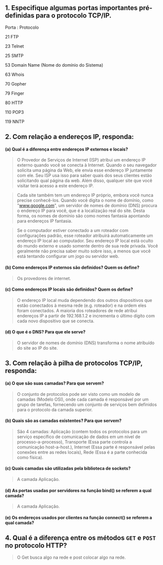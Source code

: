 ## 1. Especifique algumas portas importantes pré-definidas para o protocolo TCP/IP.
Porta : Protocolo

21	FTP

23	Telnet

25	SMTP

53	Domain Name (Nome do domínio do Sistema)

63	Whois

70	Gopher

79	Finger

80	HTTP

110	POP3

119	NNTP


## 2. Com relação a endereços IP, responda:

#### (a) Qual é a diferença entre endereços IP externos e locais?

> O Provedor de Serviços de Internet (ISP) atribui um endereço IP externo quando você se conecta à Internet. Quando o seu navegador solicita uma página da Web, ele envia esse endereço IP juntamente com ele. Seu ISP usa isso para saber quais dos seus clientes estão solicitando qual página da web. Além disso, qualquer site que você visitar terá acesso a este endereço IP.

> Cada site também tem um endereço IP próprio, embora você nunca precise conhecê-los. Quando você digita o nome de domínio, como "www.google.com", um servidor de nomes de domínio (DNS) procura o endereço IP para você, que é a localização real do site. Desta forma, os nomes de domínio são como nomes fantasia apontando para endereços IP fantasia.

> Se o computador estiver conectado a um roteador com configurações padrão, esse roteador atribuirá automaticamente um endereço IP local ao computador. Seu endereço IP local está oculto do mundo externo e usado somente dentro de sua rede privada. Você geralmente não precisa saber muito sobre isso, a menos que você está tentando configurar um jogo ou servidor web.


#### (b) Como endereços IP externos são definidos? Quem os define?

> Os provedores de internet.

#### (c) Como endereços IP locais são definidos? Quem os define?

> O endereço IP local muda dependendo dos outros dispositivos que estão conectados à mesma rede (e.g. roteador) e na ordem eles foram conectados. A maioria dos roteadores de rede atribui endereços IP a partir de 192.168.1.2 e incrementa o último dígito com cada novo dispositivo que se conecta.


#### (d) O que é o DNS? Para que ele serve?
> O servidor de nomes de domínio (DNS) transforma o nome atribuído do site ao IP do site.


## 3. Com relação à pilha de protocolos TCP/IP, responda:

#### (a) O que são suas camadas? Para que servem?
> O conjunto de protocolos pode ser visto como um modelo de camadas (Modelo OSI), onde cada camada é responsável por um grupo de tarefas, fornecendo um conjunto de serviços bem definidos para o protocolo da camada superior.
	

#### (b) Quais são as camadas existentes? Para que servem?
> São 4 camadas: Aplicação (contem todos os protocolos para um serviço específico de comunicação de dados em um nível de processo-a-processo), Transporte (Essa parte controla a comunicação host-a-host.), Internet (Essa parte é responsável pelas conexões entre as redes locais), Rede (Essa é a parte conhecida como física).
	
#### (c) Quais camadas são utilizadas pela biblioteca de sockets?
> A camada Aplicação.
	

#### (d) As portas usadas por servidores na função bind() se referem a qual camada?
> A camada Aplicação.
	

#### (e) Os endereços usados por clientes na função connect() se referem a qual camada?

## 4. Qual é a diferença entre os métodos `GET` e `POST` no protocolo HTTP?
> O Get busca algo na rede e post colocar algo na rede.

